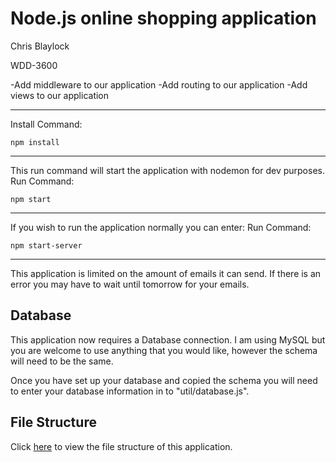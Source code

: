 Node.js online shopping application
==============

Chris Blaylock

WDD-3600 

-Add middleware to our application
-Add routing to our application
-Add views to our application

----------------------------

Install Command:

	npm install 


----------------------------
This run command will start the application with nodemon for dev purposes. 
Run Command:

	npm start
----------------------------

If you wish to run the application normally you can enter:
Run Command:

	npm start-server

----------------------------
This application is limited on the amount of emails it can send. If there is an error you may have to wait until tomorrow for your emails. 



## Database
This application now requires a Database connection. I am using MySQL but you are welcome to use anything that you would like, however the schema will need to be the same.

Once you have set up your database and copied the schema you will need to enter your database information in to "util/database.js".


## File Structure
Click [here](https://github.com/blaylockc09/WDD3600/blob/main/tree.txt) to view the file structure of this application. 
